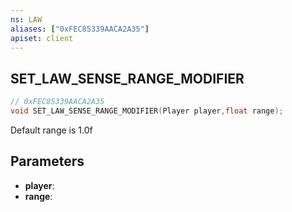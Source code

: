 ```yaml
---
ns: LAW
aliases: ["0xFEC85339AACA2A35"]
apiset: client
---
```

## SET_LAW_SENSE_RANGE_MODIFIER

```c
// 0xFEC85339AACA2A35
void SET_LAW_SENSE_RANGE_MODIFIER(Player player,float range);
```

Default range is 1.0f

## Parameters
* **player**:
* **range**: